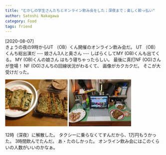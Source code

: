 ```yaml
---
title: "むかしの学生さんたちとオンライン飲み会をした；深夜まで；楽しく酔っ払い"
author: Satoshi Nakagawa
category: Food
tags: friend
---
```


[2020-08-07]  
 きょうの夜の9時からUT （OB）くん開催のオンライン飲み会だ。
UT （OB）くんち総出演だ ---
娘さん3人と奥さん ---
しばらくしてMY (OB)くんも出てくる。
MY (OB)くんの娘さん
はもう寝ちゃったらしい。
最後に真打NF (OG)さんが登場！
NF (OG)さんちの回線状況がわるくて、
画像がカクカクだ。
そこが大受けだった。

<a href="/pict/2020-08-07-nomikai-1.jpg"><img src="/pict/2020-08-07-nomikai-1.jpg" alt="" width="200"/></a>
<a href="/pict/2020-08-07-nomikai-2.jpg"><img src="/pict/2020-08-07-nomikai-2.jpg" alt="" width="200"/></a>

 12時（深夜）に解散した。
タクシーに乗らなくてすんだから、1万円もうかった。
3時間飲んでたんだ。
あ・たのしかった。
オンライン飲み会にはこのくらいの人数がいいのかなぁ。

